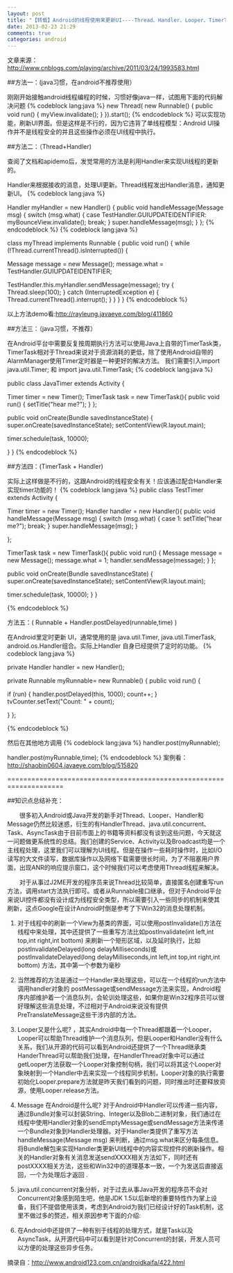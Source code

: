 ```yaml
---
layout: post
title: "【转载】Android的线程使用来更新UI----Thread、Handler、Looper、TimerTask等"
date: 2013-02-23 21:29
comments: true
categories: android
---
```

文章来源：<http://www.cnblogs.com/playing/archive/2011/03/24/1993583.html>
<!-- more -->
##方法一：(java习惯，在android不推荐使用）

刚刚开始接触android线程编程的时候，习惯好像java一样，试图用下面的代码解决问题
{% codeblock lang:java %}
new Thread( new Runnable() {
public void run() {
myView.invalidate();
}
}).start();
{% endcodeblock %}
可以实现功能，刷新UI界面。但是这样是不行的，因为它违背了单线程模型：Android UI操作并不是线程安全的并且这些操作必须在UI线程中执行。

##方法二：（Thread+Handler)

查阅了文档和apidemo后，发觉常用的方法是利用Handler来实现UI线程的更新的。

Handler来根据接收的消息，处理UI更新。Thread线程发出Handler消息，通知更新UI。
{% codeblock lang:java %}

Handler myHandler = new Handler() {
public void handleMessage(Message msg) {
switch (msg.what) {
case TestHandler.GUIUPDATEIDENTIFIER:
myBounceView.invalidate();
break;
}
super.handleMessage(msg);
}
};
{% endcodeblock %}
{% codeblock lang:java %}

class myThread implements Runnable {
public void run() {
while (!Thread.currentThread().isInterrupted()) {

Message message = new Message();
message.what = TestHandler.GUIUPDATEIDENTIFIER;

TestHandler.this.myHandler.sendMessage(message);
try {
Thread.sleep(100);
} catch (InterruptedException e) {
Thread.currentThread().interrupt();
}
}
}
}
{% endcodeblock %}

以上方法demo看:http://rayleung.javaeye.com/blog/411860

##方法三：（java习惯，不推荐）

在Android平台中需要反复按周期执行方法可以使用Java上自带的TimerTask类，TimerTask相对于Thread来说对于资源消耗的更低，除了使用Android自带的AlarmManager使用Timer定时器是一种更好的解决方法。 我们需要引入import java.util.Timer; 和 import java.util.TimerTask;
{% codeblock lang:java %}

public class JavaTimer extends Activity {

Timer timer = new Timer();
TimerTask task = new TimerTask(){
public void run() {
setTitle("hear me?");
}
};

public void onCreate(Bundle savedInstanceState) {
super.onCreate(savedInstanceState);
setContentView(R.layout.main);

timer.schedule(task, 10000);

}
}
{% endcodeblock %}

##方法四：(TimerTask + Handler)

实际上这样做是不行的，这跟Android的线程安全有关！应该通过配合Handler来实现timer功能的！
{% codeblock lang:java %}
public class TestTimer extends Activity {

Timer timer = new Timer();
Handler handler = new Handler(){
public void handleMessage(Message msg) {
switch (msg.what) {
case 1:
setTitle("hear me?");
break;
}
super.handleMessage(msg);
}

};  

TimerTask task = new TimerTask(){
public void run() {
Message message = new Message();
message.what = 1;
handler.sendMessage(message);
}
};  

public void onCreate(Bundle savedInstanceState) {
super.onCreate(savedInstanceState);
setContentView(R.layout.main);
 
timer.schedule(task, 10000);
}
}

{% endcodeblock %}

方法五：( Runnable + Handler.postDelayed(runnable,time) )

在Android里定时更新 UI，通常使用的是 java.util.Timer, java.util.TimerTask, android.os.Handler组合。实际上Handler 自身已经提供了定时的功能。 
{% codeblock lang:java %}

private Handler handler = new Handler();

private Runnable myRunnable= new Runnable() {
public void run() {

if (run) {
handler.postDelayed(this, 1000);
count++;
}
tvCounter.setText("Count: " + count);

}
};

{% endcodeblock %}

然后在其他地方调用
{% codeblock lang:java %}
handler.post(myRunnable);

handler.post(myRunnable,time);
{% endcodeblock %}
案例看：http://shaobin0604.javaeye.com/blog/515820

====================================================================

##知识点总结补充：

　　很多初入Android或Java开发的新手对Thread、Looper、Handler和Message仍然比较迷惑，衍生的有HandlerThread、java.util.concurrent、Task、AsyncTask由于目前市面上的书籍等资料都没有谈到这些问题，今天就这一问题做更系统性的总结。我们创建的Service、Activity以及Broadcast均是一个主线程处理，这里我们可以理解为UI线程。但是在操作一些耗时操作时，比如I/O读写的大文件读写，数据库操作以及网络下载需要很长时间，为了不阻塞用户界面，出现ANR的响应提示窗口，这个时候我们可以考虑使用Thread线程来解决。

　　对于从事过J2ME开发的程序员来说Thread比较简单，直接匿名创建重写run方法，调用start方法执行即可。或者从Runnable接口继承，但对于Android平台来说UI控件都没有设计成为线程安全类型，所以需要引入一些同步的机制来使其刷新，这点Google在设计Android时倒是参考了下Win32的消息处理机制。

1. 对于线程中的刷新一个View为基类的界面，可以使用postInvalidate()方法在线程中来处理，其中还提供了一些重写方法比如postInvalidate(int left,int top,int right,int bottom) 来刷新一个矩形区域，以及延时执行，比如postInvalidateDelayed(long delayMilliseconds)或postInvalidateDelayed(long delayMilliseconds,int left,int top,int right,int bottom) 方法，其中第一个参数为毫秒

2. 当然推荐的方法是通过一个Handler来处理这些，可以在一个线程的run方法中调用handler对象的 postMessage或sendMessage方法来实现，Android程序内部维护着一个消息队列，会轮训处理这些，如果你是Win32程序员可以很好理解这些消息处理，不过相对于Android来说没有提供 PreTranslateMessage这些干涉内部的方法。

3. Looper又是什么呢? ，其实Android中每一个Thread都跟着一个Looper，Looper可以帮助Thread维护一个消息队列，但是Looper和Handler没有什么关系，我们从开源的代码可以看到Android还提供了一个Thread继承类HanderThread可以帮助我们处理，在HandlerThread对象中可以通过getLooper方法获取一个Looper对象控制句柄，我们可以将其这个Looper对象映射到一个Handler中去来实现一个线程同步机制，Looper对象的执行需要初始化Looper.prepare方法就是昨天我们看到的问题，同时推出时还要释放资源，使用Looper.release方法。

4. Message 在Android是什么呢? 对于Android中Handler可以传递一些内容，通过Bundle对象可以封装String、Integer以及Blob二进制对象，我们通过在线程中使用Handler对象的sendEmptyMessage或sendMessage方法来传递一个Bundle对象到Handler处理器。对于Handler类提供了重写方法handleMessage(Message msg) 来判断，通过msg.what来区分每条信息。将Bundle解包来实现Handler类更新UI线程中的内容实现控件的刷新操作。相关的Handler对象有关消息发送sendXXXX相关方法如下，同时还有postXXXX相关方法，这些和Win32中的道理基本一致，一个为发送后直接返回，一个为处理后才返回 .

5. java.util.concurrent对象分析，对于过去从事Java开发的程序员不会对Concurrent对象感到陌生吧，他是JDK 1.5以后新增的重要特性作为掌上设备，我们不提倡使用该类，考虑到Android为我们已经设计好的Task机制，这里不做过多的赘述，相关原因参考下面的介绍:

6. 在Android中还提供了一种有别于线程的处理方式，就是Task以及AsyncTask，从开源代码中可以看到是针对Concurrent的封装，开发人员可以方便的处理这些异步任务。

摘录自：<http://www.android123.com.cn/androidkaifa/422.html>
